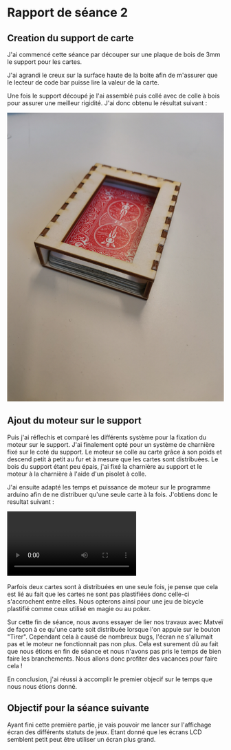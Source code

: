 # Rapport de séance 2

## Creation du support de carte 

J'ai commencé cette séance par découper sur une plaque de bois de 3mm le support pour les cartes.

J'ai agrandi le creux sur la surface haute de la boite afin de m'assurer que le lecteur de code bar puisse lire la valeur de la carte.

Une fois le support découpé je l'ai assemblé puis collé avec de colle à bois pour assurer une meilleur rigidité. J'ai donc obtenu le résultat suivant :

![support](https://github.com/MatveiBG/Le-Dealos/blob/main/Images%20Diverses/support_carte_assemble.jpg)

## Ajout du moteur sur le support 
Puis j'ai réflechis et comparé les différents système pour la fixation du moteur sur le support. J'ai finalement opté pour un système de charnière fixé sur le 
coté du support. Le moteur se colle au carte grâce à son poids et descend petit à petit au fur et à mesure que les cartes sont distribuées.
Le bois du support étant peu épais, j'ai fixé la charnière au support et le moteur à la charnière à l'aide d'un pisolet à colle.

J'ai ensuite adapté les temps et puissance de moteur sur le programme arduino afin de ne distribuer qu'une seule carte à la fois. 
J'obtiens donc le resultat suivant : 

![fonctionnement](https://github.com/MatveiBG/Le-Dealos/blob/main/Images%20Diverses/fonctionnement_moteur_support_v1.mp4)

Parfois deux cartes sont à distribuées en une seule fois, je pense que cela est lié au fait que les cartes ne sont pas plastifiées donc celle-ci s'accrochent 
entre elles. Nous opterons ainsi pour une jeu de bicycle plastifié comme ceux utilisé en magie ou au poker.

Sur cette fin de séance, nous avons essayer de lier nos travaux avec Matveï de façon à ce qu'une carte soit distribuée lorsque l'on appuie sur le bouton "Tirer".
Cependant cela à causé de nombreux bugs, l'écran ne s'allumait pas et le moteur ne fonctionnait pas non plus. Cela est surement dû au fait que nous étions en fin de séance et nous n'avons pas pris le temps de bien faire les branchements. Nous allons donc profiter des vacances pour faire cela !

En conclusion, j'ai réussi à accomplir le premier objecif sur le temps que nous nous étions donné. 

## Objectif pour la séance suivante
Ayant fini cette première partie, je vais pouvoir me lancer sur l'affichage écran des différents statuts de jeux. Etant donné que les écrans LCD semblent petit peut être utiliser un écran plus grand.
